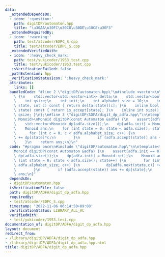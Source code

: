 ```yaml
---
data:
  _extendedDependsOn:
  - icon: ':question:'
    path: digitDP/automaton.hpp
    title: "\u30AA\u30FC\u30C8\u30DE\u30C8\u30F3"
  _extendedRequiredBy:
  - icon: ':warning:'
    path: test/atcoder/EDPC_S.cpp
    title: test/atcoder/EDPC_S.cpp
  _extendedVerifiedWith:
  - icon: ':heavy_check_mark:'
    path: test/yukicoder/1953.test.cpp
    title: test/yukicoder/1953.test.cpp
  _isVerificationFailed: false
  _pathExtension: hpp
  _verificationStatusIcon: ':heavy_check_mark:'
  attributes:
    links: []
  bundledCode: "#line 2 \"digitDP/automaton.hpp\"\n#include <vector>\n\nstruct Automaton\
    \ {\n    std::vector<std::vector<int>> delta;\n    std::vector<bool> is_accept;\n\
    \    int qsize;\n    int init;\n    int alphabet_size = 10;\n    inline int next(int\
    \ state, int c) const { return delta[state][c]; }\n    inline bool accept(int\
    \ state) const { return is_accept[state]; }\n    inline int size() const {return\
    \ qsize; }\n};\n#line 3 \"digitDP/ADFA/digit_dp_adfa.hpp\"\n\ntemplate<typename\
    \ Monoid>\nMonoid digitDP(const Automaton &adfa) {\n    assert(adfa.init == 0);\n\
    \    std::vector<Monoid> dp(adfa.size());\n    dp[adfa.init] = Monoid::e();\n\
    \    Monoid ans;\n    for (int state = 0; state < adfa.size(); state++) {\n  \
    \      for (int c = 0; c < adfa.alphabet_size; c++) {\n            dp[adfa.next(state,c)]\
    \ += dp[state]*c;\n        }\n        if (adfa.accept(state)) ans += dp[state];\n\
    \    }\n    return ans;\n}\n"
  code: "#pragma once\n#include \"digitDP/automaton.hpp\"\n\ntemplate<typename Monoid>\n\
    Monoid digitDP(const Automaton &adfa) {\n    assert(adfa.init == 0);\n    std::vector<Monoid>\
    \ dp(adfa.size());\n    dp[adfa.init] = Monoid::e();\n    Monoid ans;\n    for\
    \ (int state = 0; state < adfa.size(); state++) {\n        for (int c = 0; c <\
    \ adfa.alphabet_size; c++) {\n            dp[adfa.next(state,c)] += dp[state]*c;\n\
    \        }\n        if (adfa.accept(state)) ans += dp[state];\n    }\n    return\
    \ ans;\n}"
  dependsOn:
  - digitDP/automaton.hpp
  isVerificationFile: false
  path: digitDP/ADFA/digit_dp_adfa.hpp
  requiredBy:
  - test/atcoder/EDPC_S.cpp
  timestamp: '2022-11-06 06:14:50+09:00'
  verificationStatus: LIBRARY_ALL_AC
  verifiedWith:
  - test/yukicoder/1953.test.cpp
documentation_of: digitDP/ADFA/digit_dp_adfa.hpp
layout: document
redirect_from:
- /library/digitDP/ADFA/digit_dp_adfa.hpp
- /library/digitDP/ADFA/digit_dp_adfa.hpp.html
title: digitDP/ADFA/digit_dp_adfa.hpp
---
```

